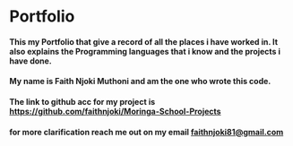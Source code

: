 # Portfolio
#### This my Portfolio that give a record of all the places i have worked in. It also explains the Programming languages that i know and the projects i have done.
#### My name is Faith Njoki Muthoni and am the one who wrote this code.
#### The link to github acc for my project is https://github.com/faithnjoki/Moringa-School-Projects
#### for more clarification reach me out on my email faithnjoki81@gmail.com